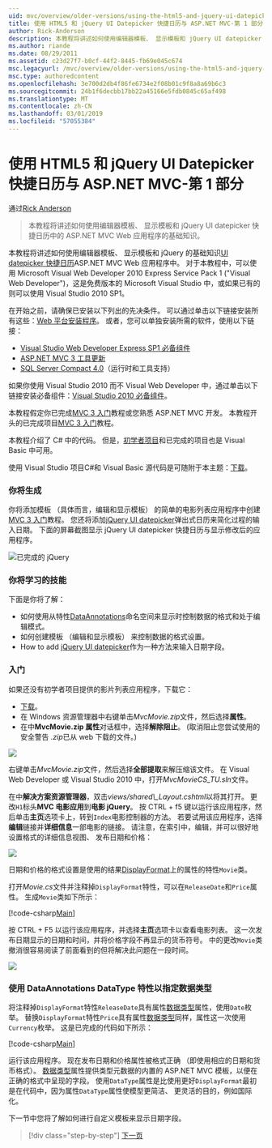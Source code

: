 ```yaml
---
uid: mvc/overview/older-versions/using-the-html5-and-jquery-ui-datepicker-popup-calendar-with-aspnet-mvc/using-the-html5-and-jquery-ui-datepicker-popup-calendar-with-aspnet-mvc-part-1
title: 使用 HTML5 和 jQuery UI Datepicker 快捷日历与 ASP.NET MVC-第 1 部分 |Microsoft Docs
author: Rick-Anderson
description: 本教程将讲述如何使用编辑器模板、 显示模板和 jQuery UI datepicker 快捷日历 ASP.NET MV 中的基础知识...
ms.author: riande
ms.date: 08/29/2011
ms.assetid: c23d27f7-b0cf-44f2-8445-fb69e045c674
msc.legacyurl: /mvc/overview/older-versions/using-the-html5-and-jquery-ui-datepicker-popup-calendar-with-aspnet-mvc/using-the-html5-and-jquery-ui-datepicker-popup-calendar-with-aspnet-mvc-part-1
msc.type: authoredcontent
ms.openlocfilehash: 3e700d2db4f86fe6734e2f08b01c9f8a8a69b6c3
ms.sourcegitcommit: 24b1f6decbb17bb22a45166e5fdb0845c65af498
ms.translationtype: MT
ms.contentlocale: zh-CN
ms.lasthandoff: 03/01/2019
ms.locfileid: "57055384"
---
```

<a name="using-the-html5-and-jquery-ui-datepicker-popup-calendar-with-aspnet-mvc---part-1"></a>使用 HTML5 和 jQuery UI Datepicker 快捷日历与 ASP.NET MVC-第 1 部分
====================
通过[Rick Anderson]((https://twitter.com/RickAndMSFT))

> 本教程将讲述如何使用编辑器模板、 显示模板和 jQuery UI datepicker 快捷日历中的 ASP.NET MVC Web 应用程序的基础知识。


本教程将讲述如何使用编辑器模板、 显示模板和 jQuery 的基础知识[UI datepicker 快捷日历](http://plugins.jquery.com/project/datepicker)ASP.NET MVC Web 应用程序中。 对于本教程中，可以使用 Microsoft Visual Web Developer 2010 Express Service Pack 1 (&quot;Visual Web Developer&quot;)，这是免费版本的 Microsoft Visual Studio 中，或如果已有的则可以使用 Visual Studio 2010 SP1。

在开始之前，请确保已安装以下列出的先决条件。 可以通过单击以下链接安装所有这些：[Web 平台安装程序](https://www.microsoft.com/web/gallery/install.aspx?appid=VWD2010SP1Pack)。 或者，您可以单独安装所需的软件，使用以下链接：

- [Visual Studio Web Developer Express SP1 必备组件](https://www.microsoft.com/web/gallery/install.aspx?appid=VWD2010SP1Pack)
- [ASP.NET MVC 3 工具更新](https://www.microsoft.com/web/gallery/install.aspx?appsxml=&amp;appid=MVC3)
- [SQL Server Compact 4.0](https://www.microsoft.com/web/gallery/install.aspx?appid=SQLCE;SQLCEVSTools_4_0)（运行时和工具支持）

如果你使用 Visual Studio 2010 而不 Visual Web Developer 中，通过单击以下链接安装必备组件：[Visual Studio 2010 必备组件](https://www.microsoft.com/web/gallery/install.aspx?appsxml=&amp;appid=VS2010SP1Pack)。

本教程假定你已完成[MVC 3 入门](../getting-started-with-aspnet-mvc3/cs/intro-to-aspnet-mvc-3.md)教程或您熟悉 ASP.NET MVC 开发。 本教程开头的已完成项目[MVC 3 入门](../getting-started-with-aspnet-mvc3/cs/intro-to-aspnet-mvc-3.md)教程。

本教程介绍了 C# 中的代码。 但是，[初学者项目](https://archive.msdn.microsoft.com/Project/Download/FileDownload.aspx?ProjectName=aspnetmvcsamples&amp;DownloadId=15800)和已完成的项目也是 Visual Basic 中可用。

使用 Visual Studio 项目C#和 Visual Basic 源代码是可随附于本主题：[下载](https://archive.msdn.microsoft.com/Project/Download/FileDownload.aspx?ProjectName=aspnetmvcsamples&amp;DownloadId=15800)。

### <a name="what-youll-build"></a>你将生成

你将添加模板 （具体而言，编辑和显示模板） 的简单的电影列表应用程序中创建[MVC 3 入门](../getting-started-with-aspnet-mvc3/cs/intro-to-aspnet-mvc-3.md)教程。 您还将添加[jQuery UI datepicker](http://jqueryui.com/demos/datepicker/)弹出式日历来简化过程的输入日期。 下面的屏幕截图显示 jQuery UI datepicker 快捷日历与显示修改后的应用程序。

![已完成的 jQuery](using-the-html5-and-jquery-ui-datepicker-popup-calendar-with-aspnet-mvc-part-1/_static/image1.png)

### <a name="skills-youll-learn"></a>你将学习的技能

下面是你将了解：

- 如何使用从特性[DataAnnotations](https://msdn.microsoft.com/library/system.componentmodel.dataannotations.aspx)命名空间来显示时控制数据的格式和处于编辑模式。
- 如何创建模板 （编辑和显示模板） 来控制数据的格式设置。
- How to add [jQuery UI datepicker](http://jqueryui.com/demos/datepicker/)作为一种方法来输入日期字段。

### <a name="getting-started"></a>入门

如果还没有初学者项目提供的影片列表应用程序，下载它： 

* [下载](https://code.msdn.microsoft.com/Introduction-to-MVC-3-10d1b098)。
* 在 Windows 资源管理器中右键单击*MvcMovie.zip*文件，然后选择**属性**。 
* 在中**MvcMovie.zip 属性**对话框中，选择**解除阻止**。 (取消阻止您尝试使用的安全警告 *.zip*已从 web 下载的文件。)

![](using-the-html5-and-jquery-ui-datepicker-popup-calendar-with-aspnet-mvc-part-1/_static/image2.png)

右键单击*MvcMovie.zip*文件，然后选择**全部提取**来解压缩该文件。 在 Visual Web Developer 或 Visual Studio 2010 中，打开*MvcMovieCS\_TU.sln*文件。

在中**解决方案资源管理器**，双击*views/shared\\_Layout.cshtml*以将其打开。 更改`H1`标头**MVC 电影应用**到**电影 jQuery**。 按 CTRL + f5 键以运行该应用程序，然后单击**主页**选项卡上，转到`Index`电影控制器的方法。 若要试用该应用程序，选择**编辑**链接并**详细信息**一部电影的链接。 请注意，在索引中，编辑，并可以很好地设置格式的详细信息视图、 发布日期和价格：

![](using-the-html5-and-jquery-ui-datepicker-popup-calendar-with-aspnet-mvc-part-1/_static/image3.png)

日期和价格的格式设置是使用的结果[DisplayFormat](https://msdn.microsoft.com/library/system.componentmodel.dataannotations.displayformatattribute.aspx)上的属性的特性`Movie`类。

打开*Movie.cs*文件并注释掉`DisplayFormat`特性，可以在`ReleaseDate`和`Price`属性。 生成`Movie`类如下所示：

[!code-csharp[Main](using-the-html5-and-jquery-ui-datepicker-popup-calendar-with-aspnet-mvc-part-1/samples/sample1.cs)]

按 CTRL + F5 以运行该应用程序，并选择**主页**选项卡以查看电影列表。 这一次发布日期显示的日期和时间，并将价格字段不再显示的货币符号。 中的更改`Movie`类撤消很容易阅读了前面看到的但将解决此问题在一段时间。

![](using-the-html5-and-jquery-ui-datepicker-popup-calendar-with-aspnet-mvc-part-1/_static/image4.png)

### <a name="using-the-dataannotations-datatype-attribute-to-specify-the-data-type"></a>使用 DataAnnotations DataType 特性以指定数据类型

将注释掉`DisplayFormat`特性`ReleaseDate`具有属性[数据类型](https://msdn.microsoft.com/library/system.componentmodel.dataannotations.datatype.aspx)属性，使用`Date`枚举。 替换`DisplayFormat`特性`Price`具有属性[数据类型](https://msdn.microsoft.com/library/system.componentmodel.dataannotations.datatype.aspx)同样，属性这一次使用`Currency`枚举。 这是已完成的代码如下所示：

[!code-csharp[Main](using-the-html5-and-jquery-ui-datepicker-popup-calendar-with-aspnet-mvc-part-1/samples/sample2.cs)]

运行该应用程序。 现在发布日期和价格属性被格式正确 （即使用相应的日期和货币格式）。 [数据类型](https://msdn.microsoft.com/library/system.componentmodel.dataannotations.datatype.aspx)属性提供类型元数据的内置的 ASP.NET MVC 模板，以便在正确的格式中呈现的字段。 使用`DataType`属性是比使用更好`DisplayFormat`最初是在代码中，因为属性`DataType`属性使模型更简洁、 更灵活的目的，例如国际化。

下一节中您将了解如何进行自定义模板来显示日期字段。

> [!div class="step-by-step"]
> [下一页](using-the-html5-and-jquery-ui-datepicker-popup-calendar-with-aspnet-mvc-part-2.md)
